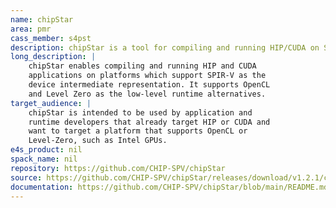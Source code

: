 ```yaml
---
name: chipStar
area: pmr
cass_member: s4pst
description: chipStar is a tool for compiling and running HIP/CUDA on SPIR-V via OpenCL or Level Zero APIs.
long_description: |
    chipStar enables compiling and running HIP and CUDA
    applications on platforms which support SPIR-V as the
    device intermediate representation. It supports OpenCL
    and Level Zero as the low-level runtime alternatives.
target_audience: |
    chipStar is intended to be used by application and
    runtime developers that already target HIP or CUDA and
    want to target a platform that supports OpenCL or
    Level-Zero, such as Intel GPUs.
e4s_product: nil
spack_name: nil
repository: https://github.com/CHIP-SPV/chipStar
source: https://github.com/CHIP-SPV/chipStar/releases/download/v1.2.1/chipStar-v1.2.1.tar.gz
documentation: https://github.com/CHIP-SPV/chipStar/blob/main/README.md
---
```

